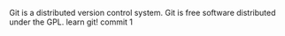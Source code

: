 Git is a distributed version control system. 
Git is free software distributed under the GPL. 
learn git!
commit 1
